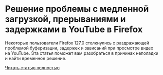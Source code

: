 # Решение проблемы с медленной загрузкой, прерываниями и задержками в YouTube в Firefox



Некоторые пользователи Firefox 127.0 столкнулись с раздражающей проблемой буферизации, задержек и зависаний при просмотре видео на YouTube. Эта статья поможет вам разобраться в причинах неполадки и найти временное решение.

[Читать статью полностью](https://xyberbara.com/web/youtube-fix-firefox/)
